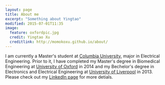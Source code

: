 ```yaml
---
layout: page
title: About me
excerpt: "Something about Yingtao"
modified: 2015-07-01T11:35
image:
  feature: oxfordpic.jpg
  credit: Yingtao Xu
  creditlink: http://momokoxu.github.io/about/
--- 
```


I am currently a Master's student at [Columbia University](http://www.columbia.edu), major in Electrical Engineering. Prior to it, I have completed my Master's degree in Biomedical Engineering at [University of Oxford](http://www.ox.ac.uk) in 2014 and my Bechelor's degree in Electronics and Electrical Engineering at [University of Liverpool](http://www.liv.ac.uk) in 2013.
Please check out my [LinkedIn page](https://www.linkedin.com/pub/yingtao-xu/77/726/25b) for more detials. 